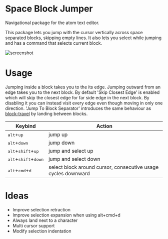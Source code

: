 # Space Block Jumper

Navigational package for the atom text editor.

This package lets you jump with the cursor vertically across space separated blocks, skipping empty lines. It also lets you select while jumping and has a command that selects current block.

![screenshot](http://i.imgur.com/VZk2uX4.gif)

# Usage
Jumping inside a block takes you to the its edge. Jumping outward from an edge takes you to the next block. By default 'Skip Closest Edge' is enabled which will skip the closest edge for far side edge in the next block. By disabling it you can instead visit every edge even though moving in only one direction. 'Jump To Block Separator' introduces the same behaviour as [block-travel](https://atom.io/packages/block-travel) by landing between blocks.

Keybind | Action
------- | ------
<kbd>alt</kbd>+<kbd>up</kbd> | jump up
<kbd>alt</kbd>+<kbd>down</kbd> | jump down
<kbd>alt</kbd>+<kbd>shift</kbd>+<kbd>up</kbd> | jump and select up
<kbd>alt</kbd>+<kbd>shift</kbd>+<kbd>down</kbd> | jump and select down
<kbd>alt</kbd>+<kbd>cmd</kbd>+<kbd>d</kbd> | select block around cursor, consecutive usage cycles downward

# Ideas
* Improve selection retraction
* Improve selection expansion when using alt+cmd+d
* Always land next to a character
* Multi cursor support
* Modify selection indentation
